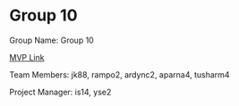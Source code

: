 # Group 10
Group Name: Group 10

[MVP Link](https://docs.google.com/document/d/1viztdoYW8ycVCIGo2WIv-xwo_nwSMjmlsOkazAC0V9A/edit?usp=share_link)

Team Members: jk88, rampo2, ardync2, aparna4, tusharm4

Project Manager: is14, yse2
